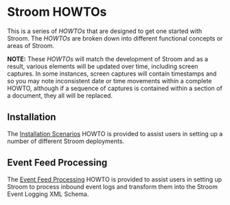 # Stroom HOWTOs

This is a series of *HOWTOs* that are designed to get one started with Stroom. The *HOWTOs* are broken down into different functional concepts or areas of Stroom.

**NOTE:** These *HOWTOs* will match the development of Stroom and as a result, various elements will be updated over time, including screen captures.
In some instances, screen captures will contain timestamps and so you may note inconsistent date or time movements within a complete HOWTO,
although if a sequence of captures is contained within a section of a document, they all will be replaced.

## Installation

The [Installation Scenarios](Install/InstallHowTo.md "Stroom Installation Deployments") HOWTO is provided to assist users in setting up a number
of different Stroom deployments.

## Event Feed Processing

The [Event Feed Processing](EventFeeds/ProcessingHowTo.md "Event Feed Processing") HOWTO is provided to assist users in setting up Stroom to process inbound event logs and transform them into the Stroom Event Logging XML Schema.

